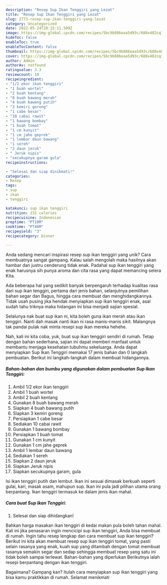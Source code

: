 ```yaml
---
description: "Resep Sup Ikan Tenggiri yang Lezat"
title: "Resep Sup Ikan Tenggiri yang Lezat"
slug: 2773-resep-sup-ikan-tenggiri-yang-lezat
category: Uncategorized
date: 2022-05-24T20:15:11.509Z
image: https://img-global.cpcdn.com/recipes/5bc9b886eaa5d93c/680x482cq70/sup-ikan-tenggiri-foto-resep-utama.jpg
hideToc: false
enableToc: true
enableTocContent: false
thumbnail: https://img-global.cpcdn.com/recipes/5bc9b886eaa5d93c/680x482cq70/sup-ikan-tenggiri-foto-resep-utama.jpg
cover: https://img-global.cpcdn.com/recipes/5bc9b886eaa5d93c/680x482cq70/sup-ikan-tenggiri-foto-resep-utama.jpg
author: Admin
authorAv: notfound
ratingvalue: 3.3
reviewcount: 10
recipeingredient:
- "1/2 ekor ikan tenggiri"
- "1 buah wortel"
- "2 buah kentang"
- "8 buah bawang merah"
- "4 buah bawang putih"
- "3 kemiri goreng"
- "1 cabe besar"
- "10 cabai rawit"
- "1 bawang bombay"
- "1 buah tomat"
- "1 cm kunyit"
- "1 cm jahe geprek"
- "1 lembar daun bawang"
- "1 sereh"
- "2 daun jeruk"
- " Jeruk nipis"
- "secukupnya garam gula"
recipeinstructions:

- "Selesai dan siap dinikmati!"
categories:
- Resep
tags:
- sup
- ikan
- tenggiri

katakunci: sup ikan tenggiri 
nutrition: 231 calories
recipecuisine: Indonesian
preptime: "PT10M"
cooktime: "PT46M"
recipeyield: "3"
recipecategory: Dinner

---
```





Anda sedang mencari inspirasi resep sup ikan tenggiri yang unik? Cara membuatnya sangat gampang. Kalau salah mengolah maka hasilnya akan hambar dan justru cenderung tidak enak. Padahal sup ikan tenggiri yang enak harusnya sih punya aroma dan cita rasa yang dapat memancing selera Kita.





Ada beberapa hal yang sedikit banyak berpengaruh terhadap kualitas rasa dari sup ikan tenggiri, pertama dari jenis bahan, selanjutnya pemilihan bahan segar dan Bagus, hingga cara membuat dan menghidangkannya. Tidak usah pusing jika hendak menyiapkan sup ikan tenggiri enak,      asal sudah tahu triknya maka hidangan ini bisa menjadi sajian spesial.














Selalunya nak buat sup ikan ni, kita boleh guna ikan merah atau ikan tenggiri. Nanti dah masak nanti ikan ni rasa manis-manis sikit. Malangnya tak pandai pulak nak minta resepi sup ikan mereka hehehe.






Nah, kali ini kita coba, yuk, buat sup ikan tenggiri sendiri di rumah. Tetap dengan bahan sederhana, sajian ini dapat memberi manfaat untuk membantu menjaga kesehatan tubuhmu sekeluarga. Anda dapat menyiapkan Sup Ikan Tenggiri memakai 17 jenis bahan dan 0 langkah pembuatan. Berikut ini langkah-langkah dalam membuat hidangannya.

<!--inarticleads1-->

##### Bahan-bahan dan bumbu yang digunakan dalam pembuatan Sup Ikan Tenggiri:

1. Ambil 1/2 ekor ikan tenggiri
1. Ambil 1 buah wortel
1. Ambil 2 buah kentang
1. Gunakan 8 buah bawang merah
1. Siapkan 4 buah bawang putih
1. Siapkan 3 kemiri goreng
1. Persiapkan 1 cabe besar
1. Sediakan 10 cabai rawit
1. Gunakan 1 bawang bombay
1. Persiapkan 1 buah tomat
1. Gunakan 1 cm kunyit
1. Gunakan 1 cm jahe geprek
1. Ambil 1 lembar daun bawang
1. Sediakan 1 sereh
1. Siapkan 2 daun jeruk
1. Siapkan  Jeruk nipis
1. Siapkan secukupnya garam, gula


Isi ikan tenggiri putih dan lembut. Ikan ini sesuai dimasak berkuah seperti gulai, kari, masak asam, mahupun sup. Ikan ini pula jadi pilihan utama orang berpantang. Ikan tenggiri termasuk ke dalam jenis ikan mahal. 

<!--inarticleads2-->

##### Cara buat Sup Ikan Tenggiri:


1. Selesai dan siap dihidangkan!

Bahkan harga masakan ikan tenggiri di kedai makan pula boleh tahan mahal. Kali ini jika penasaran ingin mencicipi sup ikan tenggiri, Anda bisa membuat di rumah. Ingin tahu resep lengkap dan cara membuat sup ikan tenggiri? Berikut ini kita akan membuat resep sup ikan tenggiri tomat, yang pasti selain rasanya yang enak, kuah sup yang ditambah dengan tomat membuat rasanya semakin segar dan sedap sehingga membuat resep yang satu ini tidak boleh sampai terlewat. Bahan-bahan yang diperlukan Berikutnya ialah resepi berpantang dengan ikan tenggiri. 

Bagaimana? Gampang kan? Itulah cara menyiapkan sup ikan tenggiri yang bisa kamu praktikkan di rumah. Selamat menikmati
